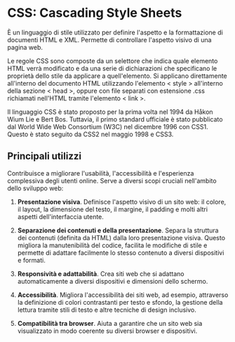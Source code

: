 <!-- @format -->

# CSS: Cascading Style Sheets

È un linguaggio di stile utilizzato per definire l'aspetto e la formattazione di documenti HTML e XML. Permette di controllare l'aspetto visivo di una pagina web.

Le regole CSS sono composte da un selettore che indica quale elemento HTML verrà modificato e da una serie di dichiarazioni che specificano le proprietà dello stile da applicare a quell'elemento. Si applicano direttamente all'interno del documento HTML utilizzando l'elemento < style > all'interno della sezione < head >, oppure con file separati con estensione .css richiamati nell'HTML tramite l'elemento < link >.

Il linguaggio CSS è stato proposto per la prima volta nel 1994 da Håkon Wium Lie e Bert Bos. Tuttavia, il primo standard ufficiale è stato pubblicato dal World Wide Web Consortium (W3C) nel dicembre 1996 con CSS1. Questo è stato seguito da CSS2 nel maggio 1998 e CSS3.

## Principali utilizzi

Contribuisce a migliorare l'usabilità, l'accessibilità e l'esperienza complessiva degli utenti online. Serve a diversi scopi cruciali nell'ambito dello sviluppo web:

1. **Presentazione visiva**. Definisce l'aspetto visivo di un sito web: il colore, il layout, la dimensione del testo, il margine, il padding e molti altri aspetti dell'interfaccia utente.

2. **Separazione dei contenuti e della presentazione**. Separa la struttura dei contenuti (definita da HTML) dalla loro presentazione visiva. Questo migliora la manutenibilità del codice, facilita le modifiche di stile e permette di adattare facilmente lo stesso contenuto a diversi dispositivi e formati.

3. **Responsività e adattabilità**. Crea siti web che si adattano automaticamente a diversi dispositivi e dimensioni dello schermo.

4. **Accessibilità**. Migliora l'accessibilità dei siti web, ad esempio, attraverso la definizione di colori contrastanti per testo e sfondo, la gestione della lettura tramite stili di testo e altre tecniche di design inclusivo.

5. **Compatibilità tra browser**. Aiuta a garantire che un sito web sia visualizzato in modo coerente su diversi browser e dispositivi.

